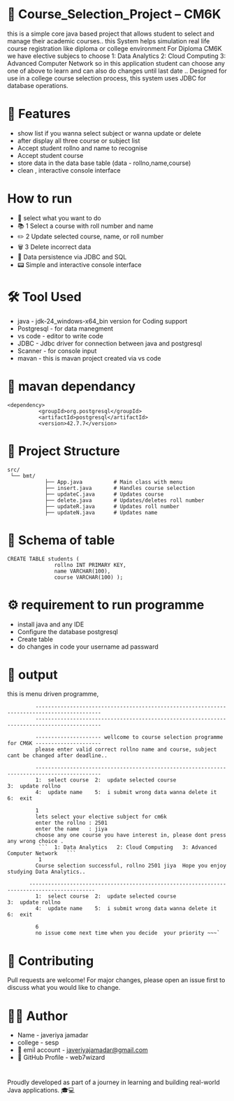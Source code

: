 # 📘 Course_Selection_Project – CM6K
this is a  simple core java based project that allows student to select and manage their academic courses..
this System helps simulation real life course registration like diploma or college environment
For Diploma CM6K we have elective subjecs to choose  1: Data Analytics   2: Cloud Computing   3: Advanced Computer Network
so in this application student can choose any one of above to learn and can also do changes  until last date .. 
Designed for use in a college course selection process, this system uses JDBC for database operations.


# 🚀 Features
- show list if you wanna select subject or wanna update or delete 
- after display all three course or subject list
- Accept student rollno and name to recognise
- Accept student course
- store data in the data base table (data - rollno,name,course)
- clean , interactive console interface


 # How to run
 -  📘 select what you want to do 
 -  📚 1 Select a course with roll number and name
 -  ✏️ 2 Update selected course, name, or roll number
 -  🗑️ 3 Delete incorrect data
 -  🔐 Data persistence via JDBC and SQL 
 -  📟 Simple and interactive console interface


 # 🛠️ Tool Used
 - java           -    jdk-24_windows-x64_bin  version for Coding support
 - Postgresql     -    for data manegment
 - vs code        -    editor to write code
 - JDBC           -    Jdbc driver for connection between java and postgresql 
 - Scanner        -    for console input
 - mavan          -    this is mavan project created via vs code


 # 📂 mavan dependancy

    <dependency>
              <groupId>org.postgresql</groupId>
              <artifactId>postgresql</artifactId>
              <version>42.7.7</version>
   </dependency>

        
 
 # 📂 Project Structure

    src/
     └── bmt/
                ├── App.java          # Main class with menu
                ├── insert.java       # Handles course selection
                ├── updateC.java      # Updates course
                ├── delete.java       # Updates/deletes roll number
                ├── updateR.java      # Updates roll number
                ├── updateN.java      # Updates name


 # 📂 Schema of table

    CREATE TABLE students (
                   rollno INT PRIMARY KEY,
                   name VARCHAR(100),
                   course VARCHAR(100) );


# ⚙️ requirement to run programme

- install java and any IDE
- Configure the database postgresql
- Create table
- do changes in code your username ad passward


#  📧 output
this is menu driven programme, 

             -------------------------------------------------------------------------------------------  
             -------------------------------------------------------------------------------------------   
            
             --------------------- wellcome to course selection programme for CM6K ---------------------
             please enter valid correct rollno name and course, subject cant be changed after deadline..
      
             -------------------------------------------------------------------------------------------  
             1:  select course  2:  update selected course                3:  update rollno  
             4:  update name    5:  i submit wrong data wanna delete it   6:  exit 
             
             1
             lets select your elective subject for cm6k
             enter the rollno : 2501
             enter the name   : jiya
             choose any one course you have interest in, please dont press any wrong choice .
              ```  1: Data Analytics   2: Cloud Computing   3: Advanced Computer Network   ```
              1
             Course selection successful, rollno 2501 jiya  Hope you enjoy studying Data Analytics..

           -------------------------------------------------------------------------------------------  
             1:  select course  2:  update selected course                3:  update rollno  
             4:  update name    5:  i submit wrong data wanna delete it   6:  exit 

             6
             no issue come next time when you decide  your priority ~~~`

# 🤝 Contributing
Pull requests are welcome! For major changes, please open an issue first to discuss what you would like to change.

             
# 👩‍💻 Author                   
-    Name              -  javeriya jamadar
-    college           -  sesp 
- 📧 emil account     -  javeriyajamadar@gmail.com
- 🔗 GitHub Profile   -  web7wizard 

#
Proudly developed as part of a journey in learning and building real-world Java applications. 🎓💻



 
   

